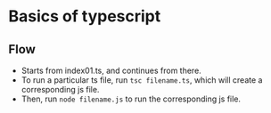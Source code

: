 # Basics of typescript

## Flow
- Starts from index01.ts, and continues from there.
- To run a particular ts file, run ```tsc filename.ts```, which will create a corresponding js file.
- Then, run ```node filename.js``` to run the corresponding js file.
